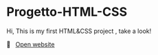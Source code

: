 # Progetto-HTML-CSS
Hi, This is my first HTML&CSS project , take a look!

🔗 &nbsp; <a href="https://cirilleo.github.io">Open website</a>